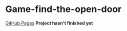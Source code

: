 # Game-find-the-open-door
[GitHub Pages](https://alekseimakonovitskii.github.io/Game-find-the-open-door/)
**Project hasn't finished yet**
